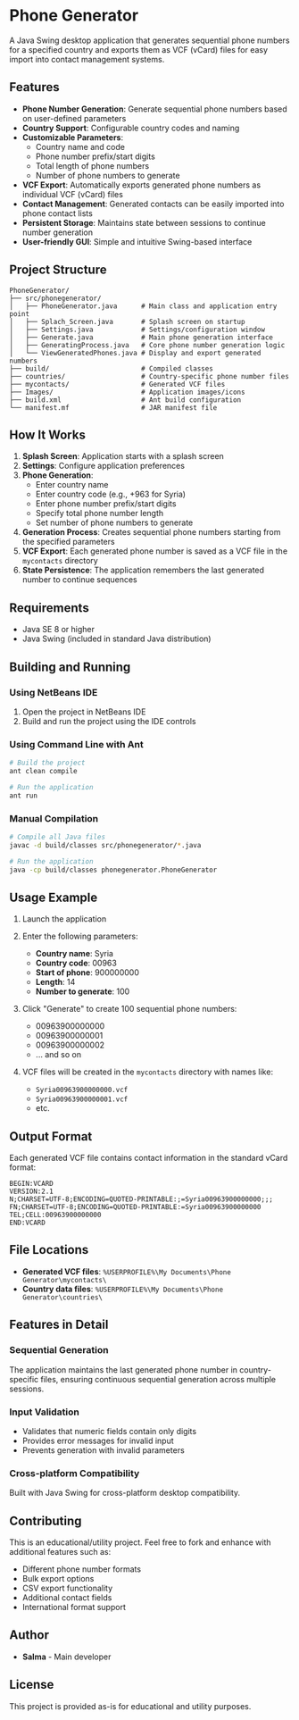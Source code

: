 # Phone Generator

A Java Swing desktop application that generates sequential phone numbers for a specified country and exports them as VCF (vCard) files for easy import into contact management systems.

## Features

- **Phone Number Generation**: Generate sequential phone numbers based on user-defined parameters
- **Country Support**: Configurable country codes and naming
- **Customizable Parameters**: 
  - Country name and code
  - Phone number prefix/start digits
  - Total length of phone numbers
  - Number of phone numbers to generate
- **VCF Export**: Automatically exports generated phone numbers as individual VCF (vCard) files
- **Contact Management**: Generated contacts can be easily imported into phone contact lists
- **Persistent Storage**: Maintains state between sessions to continue number generation
- **User-friendly GUI**: Simple and intuitive Swing-based interface

## Project Structure

```
PhoneGenerator/
├── src/phonegenerator/
│   ├── PhoneGenerator.java      # Main class and application entry point
│   ├── Splach_Screen.java       # Splash screen on startup
│   ├── Settings.java            # Settings/configuration window
│   ├── Generate.java            # Main phone generation interface
│   ├── GeneratingProcess.java   # Core phone number generation logic
│   └── ViewGeneratedPhones.java # Display and export generated numbers
├── build/                       # Compiled classes
├── countries/                   # Country-specific phone number files
├── mycontacts/                  # Generated VCF files
├── Images/                      # Application images/icons
├── build.xml                    # Ant build configuration
└── manifest.mf                  # JAR manifest file
```

## How It Works

1. **Splash Screen**: Application starts with a splash screen
2. **Settings**: Configure application preferences
3. **Phone Generation**: 
   - Enter country name
   - Enter country code (e.g., +963 for Syria)
   - Enter phone number prefix/start digits
   - Specify total phone number length
   - Set number of phone numbers to generate
4. **Generation Process**: Creates sequential phone numbers starting from the specified parameters
5. **VCF Export**: Each generated phone number is saved as a VCF file in the `mycontacts` directory
6. **State Persistence**: The application remembers the last generated number to continue sequences

## Requirements

- Java SE 8 or higher
- Java Swing (included in standard Java distribution)

## Building and Running

### Using NetBeans IDE
1. Open the project in NetBeans IDE
2. Build and run the project using the IDE controls

### Using Command Line with Ant
```bash
# Build the project
ant clean compile

# Run the application
ant run
```

### Manual Compilation
```bash
# Compile all Java files
javac -d build/classes src/phonegenerator/*.java

# Run the application
java -cp build/classes phonegenerator.PhoneGenerator
```

## Usage Example

1. Launch the application
2. Enter the following parameters:
   - **Country name**: Syria
   - **Country code**: 00963
   - **Start of phone**: 900000000
   - **Length**: 14
   - **Number to generate**: 100

3. Click "Generate" to create 100 sequential phone numbers:
   - 00963900000000
   - 00963900000001
   - 00963900000002
   - ... and so on

4. VCF files will be created in the `mycontacts` directory with names like:
   - `Syria00963900000000.vcf`
   - `Syria00963900000001.vcf`
   - etc.

## Output Format

Each generated VCF file contains contact information in the standard vCard format:

```
BEGIN:VCARD
VERSION:2.1
N;CHARSET=UTF-8;ENCODING=QUOTED-PRINTABLE:;=Syria00963900000000;;;
FN;CHARSET=UTF-8;ENCODING=QUOTED-PRINTABLE:=Syria00963900000000
TEL;CELL:00963900000000
END:VCARD
```

## File Locations

- **Generated VCF files**: `%USERPROFILE%\My Documents\Phone Generator\mycontacts\`
- **Country data files**: `%USERPROFILE%\My Documents\Phone Generator\countries\`

## Features in Detail

### Sequential Generation
The application maintains the last generated phone number in country-specific files, ensuring continuous sequential generation across multiple sessions.

### Input Validation
- Validates that numeric fields contain only digits
- Provides error messages for invalid input
- Prevents generation with invalid parameters

### Cross-platform Compatibility
Built with Java Swing for cross-platform desktop compatibility.

## Contributing

This is an educational/utility project. Feel free to fork and enhance with additional features such as:
- Different phone number formats
- Bulk export options
- CSV export functionality
- Additional contact fields
- International format support

## Author

- **Salma** - Main developer

## License

This project is provided as-is for educational and utility purposes.
